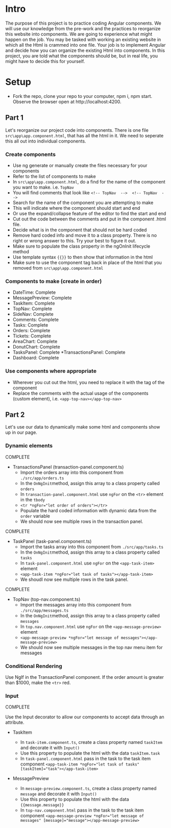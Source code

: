 
# Intro
The purpose of this project is to practice coding Angular components. We will use our knowledge from the pre-work and the practices to reorganize this website into components. We are going to experience what might happen on the job. You may be tasked with working an existing website in which all the Html is crammed into one file. Your job is to implement Angular and decide how you can organize the existing Html into components. In this project, you are told what the components should be, but in real life, you might have to decide this for yourself.

# Setup
* Fork the repo, clone your repo to your computer, npm i, npm start. Observe the browser open at http://localhost:4200.

## Part 1
Let's reorganize our project code into components. There is one file `src\app\app.component.html`, that has all the html in it. We need to seperate this all out into individual components.


### Create components
* Use ng generate or manually create the files necessary for your components
* Refer to the list of components to make
* In `src\app\app.component.html`, do a find for the name of the component you want to make. i.e. `TopNav`
* You will find comments that look like `<!-- TopNav  -->  <!-- TopNav  -->`
* Search for the name of the component you are attempting to make
* This will indicate where the component should start and end
* Or use the expand/collapse feature of the editor to find the start and end
* Cut out the code between the comments and put in the component .html file.
* Decide what is in the component that should not be hard coded
* Remove hard coded info and move it to a class property. There is no right or wrong answer to this. Try your best to figure it out.
* Make sure to populate the class property in the ngOnInit lifecycle method
* Use template syntax `{{}}` to then show that information in the html
* Make sure to use the component tag back in place of the html that you removed from `src\app\app.component.html`


### Components to make (create in order)
* DateTime: Complete
* MessagePreview: Complete
* TaskItem: Complete
* TopNav: Complete
* SideNav: Complete
* Comments: Complete
* Tasks: Complete
* Orders: Complete
* Tickets: Complete
* AreaChart: Complete 
* DonutChart: Complete 
* TasksPanel: Complete
*TransactionsPanel: Complete
* Dashboard: Complete

### Use components where appropriate
* Wherever you cut out the html, you need to replace it with the tag of the component
* Replace the comments with the actual usage of the components (custom element), i.e. `<app-top-nav></app-top-nav>`

## Part 2
Let's use our data to dynamically make some html and components show up in our page.

### Dynamic elements

COMPLETE

* TransactionsPanel (transaction-panel.component.ts)
  * Import the orders array into this component from `./src/app/orders.ts`
  * In the `OnNgInit`method, assign this array to a class property called `orders` 
  * In `transaction-panel.component.html` use `ngFor` on the `<tr>` element in the `tbody`
  * `<tr *ngFor="let order of orders"></tr>`
  * Populate the hard coded information with dynamic data from the `order` variable
  * We should now see multiple rows in the transaction panel.

COMPLETE
  
* TaskPanel (task-panel.component.ts)
  * Import the tasks array into this component from `./src/app/tasks.ts`
  * In the `OnNgInit`method, assign this array to a class property called `tasks` 
  * In `task-panel.component.html` use `ngFor` on the `<app-task-item>` element
  * `<app-task-item *ngFor="let task of tasks"></app-task-item>`
  * We shoudl now see multiple rows in the task panel.

COMPLETE

* TopNav (top-nav.component.ts)
  * Import the messages array into this component from `./src/app/messages.ts`
  * In the `OnNgInit`method, assign this array to a class property called `messages` 
  * In `top.nav.component.html` use `ngFor` on the `<app-message-preview>` element
  * `<app-message-preview *ngFor="let message of messages"></app-message-preview>`
  * We should now see multiple messages in the top nav menu item for messages

### Conditional Rendering
Use NgIf in the TransactionPanel component. If the order amount is greater than $1000, make the `<tr>` red.


### Input

COMPLETE

Use the Input decorator to allow our components to accept data through an attribute.
* TaskItem
  * In `task-item.component.ts`, create a class property named `taskItem` and decorate it with `Input()`
  * Use this property to populate the html with the data `taskItem.task`
  * In `task-panel.component.html` pass in the task to the task item component `<app-task-item *ngFor="let task of tasks" [taskItem]="task"></app-task-item>`


  
* MessagePreview
  * In `message-preview.component.ts`, create a class property named `message` and decorate it with `Input()`
  * Use this property to populate the html with the data `{{message.message}}`
  * In `top-nav.component.html` pass in the task to the task item component `<app-message-preview *ngFor="let message of messages" [message]="message"></app-message-preview>`